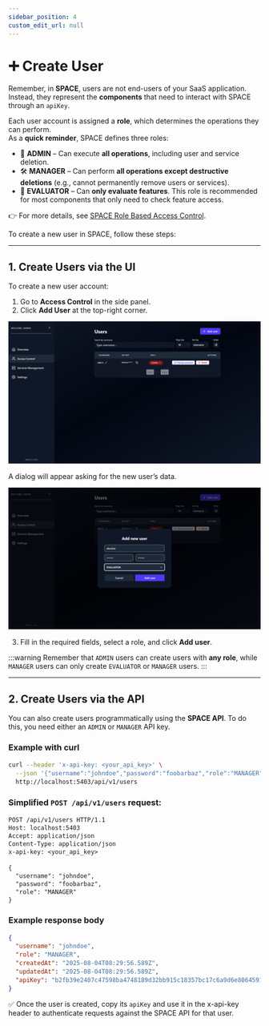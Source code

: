 ```yaml
---
sidebar_position: 4
custom_edit_url: null
---
```


# ➕ Create User

Remember, in **SPACE**, users are not end-users of your SaaS application.  
Instead, they represent the **components** that need to interact with SPACE through an `apiKey`.

Each user account is assigned a **role**, which determines the operations they can perform.  
As a **quick reminder**, SPACE defines three roles:

- 👑 **ADMIN** – Can execute **all operations**, including user and service deletion.
- 🛠️ **MANAGER** – Can perform **all operations except destructive deletions** (e.g., cannot permanently remove users or services).
- 🔎 **EVALUATOR** – Can **only evaluate features**. This role is recommended for most components that only need to check feature access.

👉 For more details, see [SPACE Role Based Access Control](../space-roles.md).

To create a new user in SPACE, follow these steps:

---

## 1. Create Users via the UI

To create a new user account:  

1. Go to **Access Control** in the side panel.  
2. Click **Add User** at the top-right corner.  

![Access Control Screen](../../../static/img/space/user-guides/access-control.png)

A dialog will appear asking for the new user’s data.

![Add user dialog](../../../static/img/space/user-guides/add-user-dialog.png)

3. Fill in the required fields, select a role, and click **Add user**.

:::warning
Remember that `ADMIN` users can create users with **any role**, while `MANAGER` users can only create `EVALUATOR` or `MANAGER` users.
:::

---

## 2. Create Users via the API

You can also create users programmatically using the **SPACE API**. To do this, you need either an `ADMIN` or `MANAGER` API key.

### Example with **curl**

```bash
curl --header 'x-api-key: <your_api_key>' \
  --json '{"username":"johndoe","password":"foobarbaz","role":"MANAGER"}' \
  http://localhost:5403/api/v1/users
```

### Simplified `POST /api/v1/users` request:

```http
POST /api/v1/users HTTP/1.1
Host: localhost:5403
Accept: application/json
Content-Type: application/json
x-api-key: <your_api_key>

{
  "username": "johndoe",
  "password": "foobarbaz",
  "role": "MANAGER"
}
```

### Example response body

```json
{
  "username": "johndoe",
  "role": "MANAGER",
  "createdAt": "2025-08-04T08:29:56.589Z",
  "updatedAt": "2025-08-04T08:29:56.589Z",
  "apiKey": "b2fb39e2407c47598ba4748189d32bb915c18357bc17c6a9d6e8064591f003dc"
}
```

✅ Once the user is created, copy its `apiKey` and use it in the x-api-key header to authenticate requests against the SPACE API for that user.